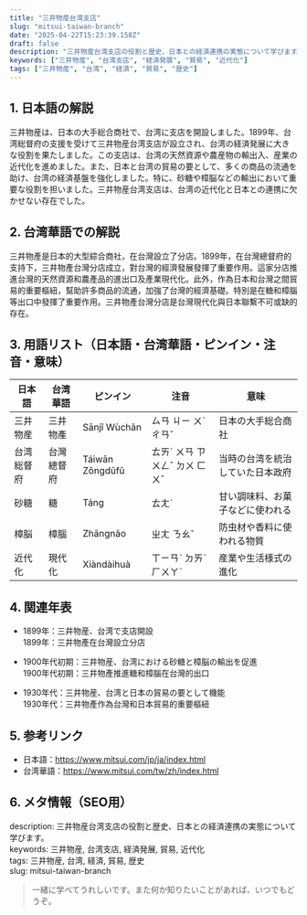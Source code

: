 ```yaml
---
title: "三井物産台湾支店"
slug: "mitsui-taiwan-branch"
date: "2025-04-22T15:23:39.158Z"
draft: false
description: "三井物産台湾支店の役割と歴史、日本との経済連携の実態について学びます。"
keywords: ["三井物産", "台湾支店", "経済発展", "貿易", "近代化"]
tags: ["三井物産", "台湾", "経済", "貿易", "歴史"]
---
```


## 1. 日本語の解説
三井物産は、日本の大手総合商社で、台湾に支店を開設しました。1899年、台湾総督府の支援を受けて三井物産台湾支店が設立され、台湾の経済発展に大きな役割を果たしました。この支店は、台湾の天然資源や農産物の輸出入、産業の近代化を進めました。また、日本と台湾の貿易の要として、多くの商品の流通を助け、台湾の経済基盤を強化しました。特に、砂糖や樟脳などの輸出において重要な役割を担いました。三井物産台湾支店は、台湾の近代化と日本との連携に欠かせない存在でした。

## 2. 台湾華語での解説  
三井物產是日本的大型綜合商社，在台灣設立了分店。1899年，在台灣總督府的支持下，三井物產台灣分店成立，對台灣的經濟發展發揮了重要作用。這家分店推進台灣的天然資源和農產品的進出口及產業現代化。此外，作為日本和台灣之間貿易的重要樞紐，幫助許多商品的流通，加強了台灣的經濟基礎。特別是在糖和樟腦等出口中發揮了重要作用。三井物產台灣分店是台灣現代化與日本聯繫不可或缺的存在。

## 3. 用語リスト（日本語・台湾華語・ピンイン・注音・意味）

| 日本語       | 台湾華語       | ピンイン    | 注音       | 意味                         |
|--------------|----------------|-------------|------------|------------------------------|
| 三井物産     | 三井物產       | Sānjǐ Wùchǎn| ㄙㄢ ㄐㄧ ㄨˋ ㄔㄢˇ | 日本の大手総合商社              |
| 台湾総督府   | 台灣總督府     | Táiwān Zǒngdūfǔ | ㄊㄞˊ ㄨㄢ ㄗㄨㄥˇ ㄉㄨ ㄈㄨˇ | 当時の台湾を統治していた日本政府 |
| 砂糖         | 糖             | Táng        | ㄊㄤˊ      | 甘い調味料、お菓子などに使われる |
| 樟脳         | 樟腦           | Zhāngnǎo    | ㄓㄤ ㄋㄠˇ | 防虫材や香料に使われる物質      |
| 近代化       | 現代化         | Xiàndàihuà | ㄒㄧㄢˋ ㄉㄞˋ ㄏㄨㄚˋ | 産業や生活様式の進化          |

## 4. 関連年表
- 1899年：三井物産、台湾で支店開設  
  1899年：三井物產在台灣設立分店

- 1900年代初期：三井物産、台湾における砂糖と樟脳の輸出を促進  
  1900年代初期：三井物產推進糖和樟腦在台灣的出口

- 1930年代：三井物産、台湾と日本の貿易の要として機能  
  1930年代：三井物產作為台灣和日本貿易的重要樞紐

## 5. 参考リンク  
- 日本語：https://www.mitsui.com/jp/ja/index.html  
- 台湾華語：https://www.mitsui.com/tw/zh/index.html

## 6. メタ情報（SEO用） 
description: 三井物産台湾支店の役割と歴史、日本との経済連携の実態について学びます。  
keywords: 三井物産, 台湾支店, 経済発展, 貿易, 近代化  
tags: 三井物産, 台湾, 経済, 貿易, 歴史  
slug: mitsui-taiwan-branch  

>一緒に学べてうれしいです。また何か知りたいことがあれば、いつでもどうぞ。